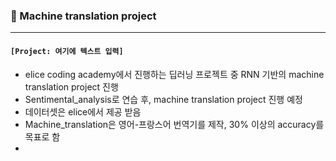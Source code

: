 ### 🤖 Machine translation project

---

#### `[Project: 여기에 텍스트 입력]`

- elice coding academy에서 진행하는 딥러닝 프로젝트 중 RNN 기반의 machine translation project 진행
- Sentimental_analysis로 연습 후, machine translation project 진행 예정
- 데이터셋은 elice에서 제공 받음
- Machine_translation은 영어-프랑스어 번역기를 제작, 30% 이상의 accuracy를 목표로 함 
- 
